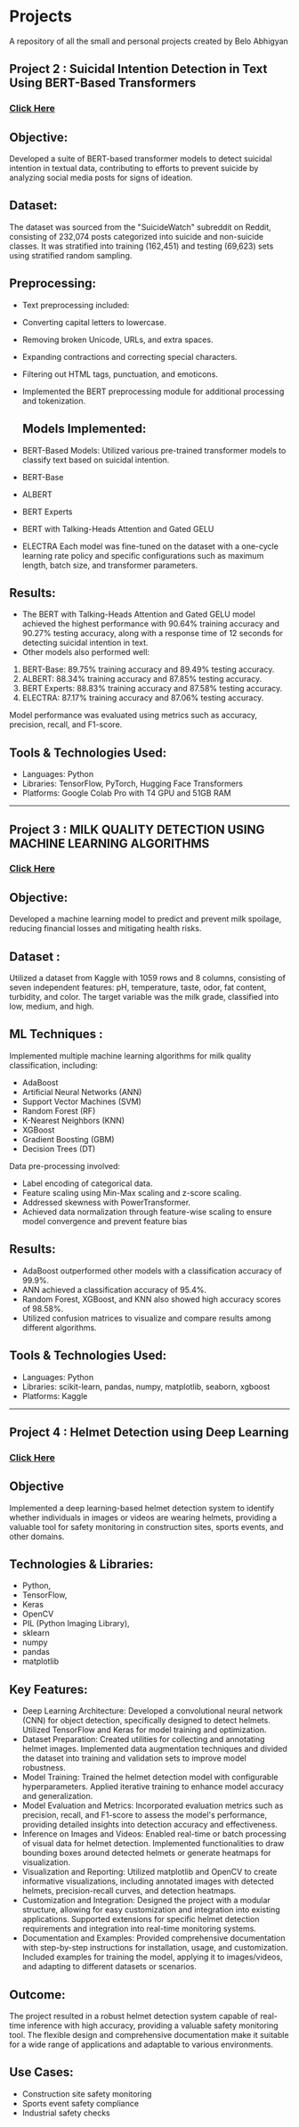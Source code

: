 # Projects
A repository of all the small and personal projects created by Belo Abhigyan

## Project 2 :   Suicidal Intention Detection in Text Using BERT-Based Transformers
### [Click Here](https://github.com/koachgg/Projects/blob/main/Suicide_Intent_Detection%20(1).ipynb)
## Objective: 
Developed a suite of BERT-based transformer models to detect suicidal intention in textual data, contributing to efforts to prevent suicide by analyzing social media posts for signs of ideation.

## Dataset:
The dataset was sourced from the "SuicideWatch" subreddit on Reddit, consisting of 232,074 posts categorized into suicide and non-suicide classes. It was stratified into training (162,451) and testing (69,623) sets using stratified random sampling.

## Preprocessing:

- Text preprocessing included:
- Converting capital letters to lowercase.
- Removing broken Unicode, URLs, and extra spaces.
- Expanding contractions and correcting special characters.
- Filtering out HTML tags, punctuation, and emoticons.
- Implemented the BERT preprocessing module for additional processing and tokenization.

  ## Models Implemented:

- BERT-Based Models: Utilized various pre-trained transformer models to classify text based on suicidal intention.
- BERT-Base
- ALBERT
- BERT Experts
- BERT with Talking-Heads Attention and Gated GELU
- ELECTRA
Each model was fine-tuned on the dataset with a one-cycle learning rate policy and specific configurations such as maximum length, batch size, and transformer parameters.

## Results:

- The BERT with Talking-Heads Attention and Gated GELU model achieved the highest performance with 90.64% training accuracy and 90.27% testing accuracy, along with a response time of 12 seconds for detecting suicidal intention in text.
- Other models also performed well:
1. BERT-Base: 89.75% training accuracy and 89.49% testing accuracy.
2. ALBERT: 88.34% training accuracy and 87.85% testing accuracy.
3. BERT Experts: 88.83% training accuracy and 87.58% testing accuracy.
4. ELECTRA: 87.17% training accuracy and 87.06% testing accuracy.

Model performance was evaluated using metrics such as accuracy, precision, recall, and F1-score.
 
 ## Tools & Technologies Used:

- Languages: Python
- Libraries: TensorFlow, PyTorch, Hugging Face Transformers
- Platforms: Google Colab Pro with T4 GPU and 51GB RAM

---

## Project 3 : MILK QUALITY DETECTION USING MACHINE LEARNING ALGORITHMS
### [Click Here](https://github.com/koachgg/Projects/blob/main/Milk_Quality_Detection.ipynb)
## Objective:
 Developed a machine learning model to predict and prevent milk spoilage, reducing financial losses and mitigating health risks.

## Dataset :
 Utilized a dataset from Kaggle with 1059 rows and 8 columns, consisting of seven independent features: pH, temperature, taste, odor, fat content, turbidity, and color. The target variable was the milk grade, classified into low, medium, and high.

 ## ML Techniques :
Implemented multiple machine learning algorithms for milk quality classification, including:
- AdaBoost
- Artificial Neural Networks (ANN)
- Support Vector Machines (SVM)
- Random Forest (RF)
- K-Nearest Neighbors (KNN)
- XGBoost
- Gradient Boosting (GBM)
- Decision Trees (DT)

Data pre-processing involved:
- Label encoding of categorical data.
- Feature scaling using Min-Max scaling and z-score scaling.
- Addressed skewness with PowerTransformer.
- Achieved data normalization through feature-wise scaling to ensure model convergence and prevent feature bias

## Results:

- AdaBoost outperformed other models with a classification accuracy of 99.9%.
- ANN achieved a classification accuracy of 95.4%.
- Random Forest, XGBoost, and KNN also showed high accuracy scores of 98.58%.
- Utilized confusion matrices to visualize and compare results among different algorithms.

## Tools & Technologies Used:

- Languages: Python
- Libraries: scikit-learn, pandas, numpy, matplotlib, seaborn, xgboost
- Platforms: Kaggle

---
## Project 4 : Helmet Detection using Deep Learning
### [Click Here](https://github.com/koachgg/Projects/tree/main/Helmet_Detection)

## Objective
Implemented a deep learning-based helmet detection system to identify whether individuals in images or videos are wearing helmets, providing a valuable tool for safety monitoring in construction sites, sports events, and other domains.

## Technologies & Libraries:

- Python,
- TensorFlow,
- Keras
- OpenCV
- PIL (Python Imaging Library),
- sklearn
- numpy
- pandas
- matplotlib

## Key Features:

- Deep Learning Architecture: Developed a convolutional neural network (CNN) for object detection, specifically designed to detect helmets. Utilized TensorFlow and Keras for model training and optimization.
- Dataset Preparation: Created utilities for collecting and annotating helmet images. Implemented data augmentation techniques and divided the dataset into training and validation sets to improve model robustness.
- Model Training: Trained the helmet detection model with configurable hyperparameters. Applied iterative training to enhance model accuracy and generalization.
- Model Evaluation and Metrics: Incorporated evaluation metrics such as precision, recall, and F1-score to assess the model's performance, providing detailed insights into detection accuracy and effectiveness.
- Inference on Images and Videos: Enabled real-time or batch processing of visual data for helmet detection. Implemented functionalities to draw bounding boxes around detected helmets or generate heatmaps for visualization.
- Visualization and Reporting: Utilized matplotlib and OpenCV to create informative visualizations, including annotated images with detected helmets, precision-recall curves, and detection heatmaps.
- Customization and Integration: Designed the project with a modular structure, allowing for easy customization and integration into existing applications. Supported extensions for specific helmet detection requirements and integration into real-time monitoring systems.
- Documentation and Examples: Provided comprehensive documentation with step-by-step instructions for installation, usage, and customization. Included examples for training the model, applying it to images/videos, and adapting to different datasets or scenarios.


## Outcome:
The project resulted in a robust helmet detection system capable of real-time inference with high accuracy, providing a valuable safety monitoring tool. The flexible design and comprehensive documentation make it suitable for a wide range of applications and adaptable to various environments.

## Use Cases:

- Construction site safety monitoring
- Sports event safety compliance
- Industrial safety checks
